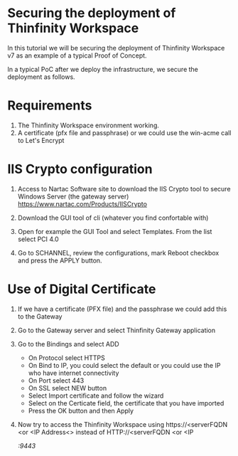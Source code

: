 # Securing the deployment of Thinfinity Workspace 

In this tutorial we will be securing the deployment of Thinfinity Workspace v7 as an example of a typical Proof of Concept. 

In a typical PoC after we deploy the infrastructure, we secure the deployment as follows.

Requirements
============

1. The Thinfinity Workspace environment working.
2. A certificate (pfx file and passphrase) or we could use the win-acme call to Let's Encrypt



IIS Crypto configuration
=
1. Access to Nartac Software site to download the IIS Crypto tool to secure Windows Server (the gateway server) https://www.nartac.com/Products/IISCrypto   

2. Download the GUI tool of cli (whatever you find confortable with)

3. Open for example the GUI Tool and select Templates. From the list select PCI 4.0

4. Go to SCHANNEL, review the configurations, mark Reboot checkbox and press the APPLY button. 

            
Use of Digital Certificate
=
1. If we have a certificate (PFX file) and the passphrase we could add this to the Gateway
   
2. Go to the Gateway server and select Thinfinity Gateway application
   
3. Go to the Bindings and select ADD
	- On Protocol select HTTPS
	- On Bind to IP, you could select the default or you could use the IP who have internet connectivity
	- On Port select 443
	- On SSL select NEW button
 	- Select Import certificate and follow the wizard
  	- Select on the Certicate field, the certificate that you have imported
   	- Press the OK button and then Apply 

4. Now try to access the Thinfinity Workspace using https://<serverFQDN <or <IP Address<> instead of HTTP://<serverFQDN <or <IP <Address>:9443
